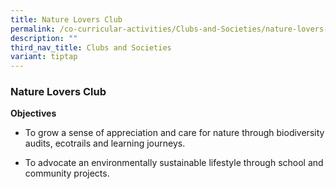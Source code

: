 ```yaml
---
title: Nature Lovers Club
permalink: /co-curricular-activities/Clubs-and-Societies/nature-lovers-club/
description: ""
third_nav_title: Clubs and Societies
variant: tiptap
---
```

<h3>Nature Lovers Club</h3>
<p><strong>Objectives</strong>
</p>
<ul data-tight="true" class="tight">
<li>
<p>To grow a sense of appreciation and care for nature through biodiversity
audits, ecotrails and learning journeys.</p>
</li>
<li>
<p>To advocate an environmentally sustainable lifestyle through school and
community projects.</p>
</li>
</ul>
<p></p>